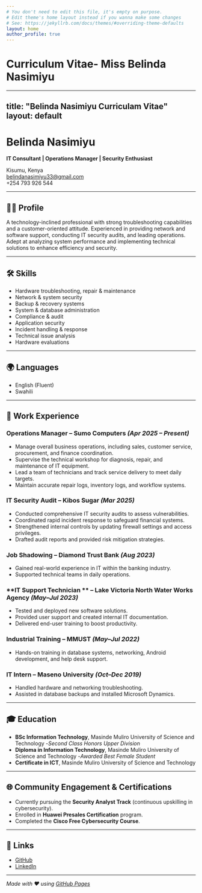 ```yaml
---
# You don't need to edit this file, it's empty on purpose.
# Edit theme's home layout instead if you wanna make some changes
# See: https://jekyllrb.com/docs/themes/#overriding-theme-defaults
layout: home
author_profile: true
---
```


# Curriculum Vitae- Miss Belinda Nasimiyu

---
title: "Belinda Nasimiyu Curriculam Vitae"
layout: default
---

# Belinda Nasimiyu

**IT Consultant | Operations Manager | Security Enthusiast**  

 Kisumu, Kenya  
[belindanasimiyu33@gmail.com](mailto:belindanasimiyu33@gmail.com)  
 +254 793 926 544  

---

## 👩‍💻 Profile
A technology-inclined professional with strong troubleshooting capabilities and a customer-oriented attitude. Experienced in providing network and software support, conducting IT security audits, and leading operations. Adept at analyzing system performance and implementing technical solutions to enhance efficiency and security.

---

## 🛠️ Skills
- Hardware troubleshooting, repair & maintenance  
- Network & system security  
- Backup & recovery systems  
- System & database administration  
- Compliance & audit  
- Application security  
- Incident handling & response  
- Technical issue analysis  
- Hardware evaluations  

---

## 🌍 Languages
- English (Fluent)  
- Swahili  

---

## 💼 Work Experience

### **Operations Manager** – Sumo Computers *(Apr 2025 – Present)*
- Manage overall business operations, including sales, customer service, procurement, and finance coordination.  
- Supervise the technical workshop for diagnosis, repair, and maintenance of IT equipment.  
- Lead a team of technicians and track service delivery to meet daily targets.  
- Maintain accurate repair logs, inventory logs, and workflow systems.  

### **IT Security Audit** – Kibos Sugar *(Mar 2025)*
- Conducted comprehensive IT security audits to assess vulnerabilities.  
- Coordinated rapid incident response to safeguard financial systems.  
- Strengthened internal controls by updating firewall settings and access privileges.  
- Drafted audit reports and provided risk mitigation strategies.  

### **Job Shadowing** – Diamond Trust Bank *(Aug 2023)*
- Gained real-world experience in IT within the banking industry.  
- Supported technical teams in daily operations.  

### **IT Support Technician ** – Lake Victoria North Water Works Agency *(May–Jul 2023)*
- Tested and deployed new software solutions.  
- Provided user support and created internal IT documentation.  
- Delivered end-user training to boost productivity.  

### **Industrial Training** – MMUST *(May–Jul 2022)*
- Hands-on training in database systems, networking, Android development, and help desk support.  

### **IT Intern** – Maseno University *(Oct–Dec 2019)*
- Handled hardware and networking troubleshooting.  
- Assisted in database backups and installed Microsoft Dynamics.  

---

## 🎓 Education
- **BSc Information Technology**, Masinde Muliro University of Science and Technology -*Second Class Honors Upper Division*
- **Diploma in Information Technology**, Masinde Muliro University of Science and Technology -*Awarded Best Female Student*
- **Certificate in ICT**, Masinde Muliro University of Science and Technology

---

## 🌐 Community Engagement & Certifications
- Currently pursuing the **Security Analyst Track** (continuous upskilling in cybersecurity).  
- Enrolled in **Huawei Presales Certification** program.  
- Completed the **Cisco Free Cybersecurity Course**.  

---

## 🔗 Links
- [GitHub](https://github.com/AmarachiBelyn)  
- [LinkedIn](https://linkedin.com/in/belinda-nasimiyu)  

---

*Made with ❤️ using [GitHub Pages](https://pages.github.com/)*
